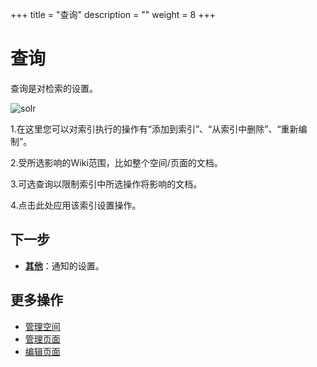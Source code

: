 ﻿+++
title = "查询"
description = ""
weight = 8
+++
# 查询
查询是对检索的设置。

![solr](/docs/user-guide/wiki/system-management/image/solr.png)

1.在这里您可以对索引执行的操作有“添加到索引”、“从索引中删除”、“重新编制”。

2.受所选影响的Wiki范围，比如整个空间/页面的文档。

3.可选查询以限制索引中所选操作将影响的文档。

4.点击此处应用该索引设置操作。

## 下一步
- [**其他**](../share)：通知的设置。

## 更多操作
- [管理空间](../../space/manage-space)
- [管理页面](../../page/manage-page)
- [编辑页面](../../page/edict-page)